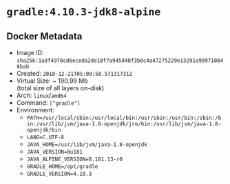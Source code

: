 # `gradle:4.10.3-jdk8-alpine`

## Docker Metadata

- Image ID: `sha256:1a8f4970cd6eceda2de18f7a945848f3b0c4a47275229e13291a999710848bab`
- Created: `2018-12-21T05:09:50.57131731Z`
- Virtual Size: ~ 190.99 Mb  
  (total size of all layers on-disk)
- Arch: `linux`/`amd64`
- Command: `["gradle"]`
- Environment:
  - `PATH=/usr/local/sbin:/usr/local/bin:/usr/sbin:/usr/bin:/sbin:/bin:/usr/lib/jvm/java-1.8-openjdk/jre/bin:/usr/lib/jvm/java-1.8-openjdk/bin`
  - `LANG=C.UTF-8`
  - `JAVA_HOME=/usr/lib/jvm/java-1.8-openjdk`
  - `JAVA_VERSION=8u181`
  - `JAVA_ALPINE_VERSION=8.181.13-r0`
  - `GRADLE_HOME=/opt/gradle`
  - `GRADLE_VERSION=4.10.3`
